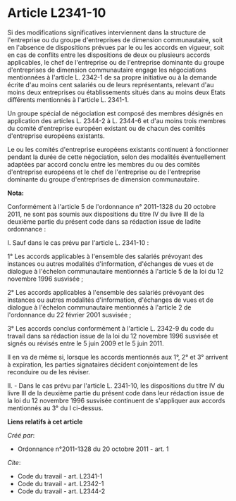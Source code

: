 # Article L2341-10

Si des modifications significatives interviennent dans la structure de l'entreprise ou du groupe d'entreprises de dimension
communautaire, soit en l'absence de dispositions prévues par le ou les accords en vigueur, soit en cas de conflits entre les
dispositions de deux ou plusieurs accords applicables, le chef de l'entreprise ou de l'entreprise dominante du groupe
d'entreprises de dimension communautaire engage les négociations mentionnées à l'article L. 2342-1 de sa propre initiative ou
à la demande écrite d'au moins cent salariés ou de leurs représentants, relevant d'au moins deux entreprises ou
établissements situés dans au moins deux Etats différents mentionnés à l'article L. 2341-1. 

Un groupe spécial de négociation est composé des membres désignés en application des articles L. 2344-2 à L. 2344-6 et d'au
moins trois membres du comité d'entreprise européen existant ou de chacun des comités d'entreprise européens existants. 

Le ou les comités d'entreprise européens existants continuent à fonctionner pendant la durée de cette négociation, selon des
modalités éventuellement adaptées par accord conclu entre les membres du ou des comités d'entreprise européens et le chef de
l'entreprise ou de l'entreprise dominante du groupe d'entreprises de dimension communautaire.

**Nota:**

Conformément à l'article 5 de l'ordonnance n° 2011-1328 du 20 octobre 2011, ne sont pas soumis aux dispositions du titre IV
du livre III de la deuxième partie du présent code dans sa rédaction issue de ladite ordonnance :

I. Sauf dans le cas prévu par l'article L. 2341-10 :

1° Les accords applicables à l'ensemble des salariés prévoyant des instances ou autres modalités d'information, d'échanges de
vues et de dialogue à l'échelon communautaire mentionnés à l'article 5 de la loi du 12 novembre 1996 susvisée ;

2° Les accords applicables à l'ensemble des salariés prévoyant des instances ou autres modalités d'information, d'échanges de
vues et de dialogue à l'échelon communautaire mentionnés à l'article 2 de l'ordonnance du 22 février 2001 susvisée ;

3° Les accords conclus conformément à l'article L. 2342-9 du code du travail dans sa rédaction issue de la loi du 12 novembre
1996 susvisée et signés ou révisés entre le 5 juin 2009 et le 5 juin 2011.

Il en va de même si, lorsque les accords mentionnés aux 1°, 2° et 3° arrivent à expiration, les parties signataires décident
conjointement de les reconduire ou de les réviser.

II. - Dans le cas prévu par l'article L. 2341-10, les dispositions du titre IV du livre III de la deuxième partie du présent
code dans leur rédaction issue de la loi du 12 novembre 1996 susvisée continuent de s'appliquer aux accords mentionnés au 3°
du I ci-dessus.

**Liens relatifs à cet article**

_Créé par_:

  - Ordonnance n°2011-1328 du 20 octobre 2011 - art. 1

_Cite_:

  - Code du travail - art. L2341-1
  - Code du travail - art. L2342-1
  - Code du travail - art. L2344-2

